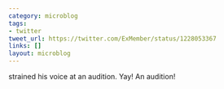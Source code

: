 ```yaml
---
category: microblog
tags:
- twitter
tweet_url: https://twitter.com/ExMember/status/1228053367
links: []
layout: microblog
---
```

strained his voice at an audition. Yay! An audition!
